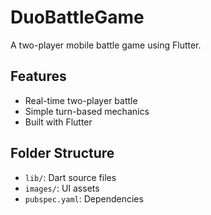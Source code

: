 # DuoBattleGame

A two-player mobile battle game using Flutter.

## Features

- Real-time two-player battle
- Simple turn-based mechanics
- Built with Flutter

## Folder Structure

- `lib/`: Dart source files
- `images/`: UI assets
- `pubspec.yaml`: Dependencies
